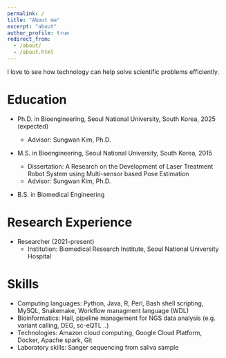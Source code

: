 ```yaml
---
permalink: /
title: "About me"
excerpt: "about"
author_profile: true
redirect_from: 
  - /about/
  - /about.html
---
```


I love to see how technology can help solve scientific problems efficiently. 


Education
======
* Ph.D. in Bioengineering, Seoul National University, South Korea, 2025 (expected)
  * Advisor: Sungwan Kim, Ph.D.

* M.S. in Bioengineering, Seoul National University, South Korea, 2015
  * Dissertation: A Research on the Development of Laser Treatment Robot System using Multi-sensor based Pose Estimation
  * Advisor: Sungwan Kim, Ph.D.

* B.S. in Biomedical Engineering


Research Experience
======
* Researcher (2021-present)
  * Institution: Biomedical Research Institute, Seoul National University Hospital



Skills
======
* Computing languages: Python, Java, R, Perl, Bash shell scripting, MySQL, Snakemake, Workflow managment language (WDL)
* Bioinformatics: Hail, pipeline management for NGS data analysis (e.g. variant calling, DEG, sc-eQTL ..)
* Technologies: Amazon cloud computing, Google Cloud Platform, Docker, Apache spark, Git
* Laboratory skills: Sanger sequencing from saliva sample
